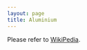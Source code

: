 ```yaml
---
layout: page
title: Aluminium
---
```


Please refer to [WikiPedia](https://en.wikipedia.org/wiki/Aluminium).
